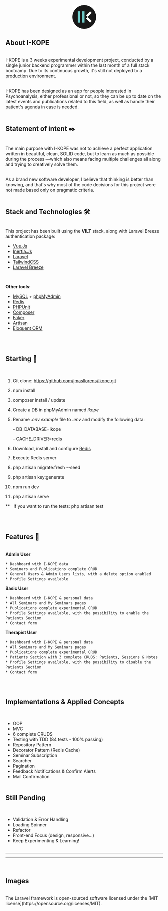 <br/>
<p align="center"> <img src="./resources/js/Assets/ik.png?raw=true" width=15%></p>

## About I-KOPE
<br/>
I-KOPE is a 3 weeks experimental development project, conducted by a single junior backend programmer within the last month of a full stack bootcamp. Due to its continuous growth, it's still not deployed to a production environment.
 
 <br/>
 <br/>

I-KOPE has been designed as an app for people interested in Psychoanalysis, either professional or not, so they can be up to date on the latest events and publications related to this field, as well as handle their patient's agenda in case is needed.
<br/><br/>

## Statement of intent ✒️
<br/>
The main purpose with I-KOPE was not to achieve a perfect application written in beautiful, clean, SOLID code, but to learn as much as possible during the process —which also means facing multiple challenges all along and trying to creatively solve them. 
<br/><br/>

As a brand new software developer, I believe that thinking is better than knowing, and that's why most of the code decisions for this project were not made based only on pragmatic criteria.
<br/><br/>

## Stack and Technologies 🛠️
<br/>
This project has been built using the <strong>VILT</strong> stack, along with Laravel Breeze authentication package:

<br/>

- [Vue.Js](https://vuejs.org/)
- [Inertia.Js](https://inertiajs.com/)
- [Laravel](https://laravel.com/)
- [TailwindCSS](https://tailwindcss.com/)
- [Laravel Breeze](https://laravel.com/docs/8.x/starter-kits#laravel-breeze)

<br/>



<strong>Other tools:</strong>


- [MySQL](https://www.mysql.com/) + [phpMyAdmin](https://www.phpmyadmin.net/)
- [Redis](https://redis.io/)
- [PHPUnit](https://phpunit.de/)
- [Composer](https://getcomposer.org/)
- [Faker](https://github.com/fzaninotto/Faker)
- [Artisan](https://laravel.com/docs/8.x/artisan)
- [Eloquent ORM](https://laravel.com/docs/8.x/eloquent)

<br/><br/>

## Starting 🚀
<br/>

1. Git clone: https://github.com/jmasllorens/ikope.git

2. npm install

3. composer install / update

4. Create a DB in phpMyAdmin named <em>ikope</em>

5. Rename <em>.env.example</em> file to <em>.env</em> and modify the following data:

&nbsp;&nbsp;&nbsp;&nbsp;&nbsp;&nbsp;- DB_DATABASE=ikope

&nbsp;&nbsp;&nbsp;&nbsp;&nbsp;&nbsp;- CACHE_DRIVER=redis

6. Download, install and configure [Redis](https://laravel.com/docs/8.x/redis)

7. Execute Redis server

8. php artisan migrate:fresh --seed

9. php artisan key:generate

10. npm run dev

11. php artisan serve

** &nbsp;&nbsp;If you want to run the tests: php artisan test

<br/><br/>


## Features 🎨
<br/>
<strong>Admin User</strong>

    * Dashboard with I-KOPE data
    * Seminars and Publications complete CRUD
    * General Users & Admin Users lists, with a delete option enabled
    * Profile Settings available

<strong>Basic User</strong>

    * Dashboard with I-KOPE & personal data
    * All Seminars and My Seminars pages
    * Publications complete experimental CRUD
    * Profile Settings available, with the possibility to enable the Patients Section
    * Contact form


<strong>Therapist User</strong>

    * Dashboard with I-KOPE & personal data
    * All Seminars and My Seminars pages
    * Publications complete experimental CRUD
    * Patients Section with 3 complete CRUDS: Patients, Sessions & Notes
    * Profile Settings available, with the possibility to disable the Patients Section
    * Contact form
<br/><br/>

## Implementations & Applied Concepts
<br/>

- OOP
- MVC
- 6 complete CRUDS
- Testing with TDD (84 tests - 100% passing)
- Repository Pattern
- Decorator Pattern (Redis Cache)
- Seminar Subscription
- Searcher
- Pagination
- Feedback Notifications & Confirm Alerts
- Mail Confirmation 
<br/><br/>

## Still Pending
<br/>

- Validation & Error Handling
- Loading Spinner
- Refactor
- Front-end Focus (design, responsive...)
- Keep Experimenting & Learning!
<br/><br/>


***
***
<br/>

## Images
<br/>
The Laravel framework is open-sourced software licensed under the [MIT license](https://opensource.org/licenses/MIT).
<br/><br/>